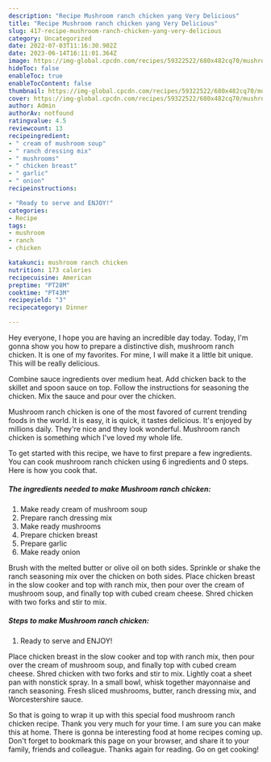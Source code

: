 ```yaml
---
description: "Recipe Mushroom ranch chicken yang Very Delicious"
title: "Recipe Mushroom ranch chicken yang Very Delicious"
slug: 417-recipe-mushroom-ranch-chicken-yang-very-delicious
category: Uncategorized
date: 2022-07-03T11:16:30.902Z
date: 2023-06-14T16:11:01.364Z
image: https://img-global.cpcdn.com/recipes/59322522/680x482cq70/mushroom-ranch-chicken-recipe-main-photo.jpg
hideToc: false
enableToc: true
enableTocContent: false
thumbnail: https://img-global.cpcdn.com/recipes/59322522/680x482cq70/mushroom-ranch-chicken-recipe-main-photo.jpg
cover: https://img-global.cpcdn.com/recipes/59322522/680x482cq70/mushroom-ranch-chicken-recipe-main-photo.jpg
author: Admin
authorAv: notfound
ratingvalue: 4.5
reviewcount: 13
recipeingredient:
- " cream of mushroom soup"
- " ranch dressing mix"
- " mushrooms"
- " chicken breast"
- " garlic"
- " onion"
recipeinstructions:

- "Ready to serve and ENJOY!"
categories:
- Recipe
tags:
- mushroom
- ranch
- chicken

katakunci: mushroom ranch chicken 
nutrition: 173 calories
recipecuisine: American
preptime: "PT28M"
cooktime: "PT43M"
recipeyield: "3"
recipecategory: Dinner

---
```



Hey everyone, I hope you are having an incredible day today. Today, I'm gonna show you how to prepare a distinctive dish, mushroom ranch chicken. It is one of my favorites. For mine, I will make it a little bit unique. This will be really delicious.

Combine sauce ingredients over medium heat. Add chicken back to the skillet and spoon sauce on top. Follow the instructions for seasoning the chicken. Mix the sauce and pour over the chicken.

Mushroom ranch chicken is one of the most favored of current trending foods in the world. It is easy, it is quick, it tastes delicious. It's enjoyed by millions daily. They're nice and they look wonderful. Mushroom ranch chicken is something which I've loved my whole life.


To get started with this recipe, we have to first prepare a few ingredients. You can cook mushroom ranch chicken using 6 ingredients and 0 steps. Here is how you cook that.

<!--inarticleads1-->

##### The ingredients needed to make Mushroom ranch chicken:

1. Make ready  cream of mushroom soup
1. Prepare  ranch dressing mix
1. Make ready  mushrooms
1. Prepare  chicken breast
1. Prepare  garlic
1. Make ready  onion


Brush with the melted butter or olive oil on both sides. Sprinkle or shake the ranch seasoning mix over the chicken on both sides. Place chicken breast in the slow cooker and top with ranch mix, then pour over the cream of mushroom soup, and finally top with cubed cream cheese. Shred chicken with two forks and stir to mix. 

<!--inarticleads2-->

##### Steps to make Mushroom ranch chicken:


1. Ready to serve and ENJOY!

Place chicken breast in the slow cooker and top with ranch mix, then pour over the cream of mushroom soup, and finally top with cubed cream cheese. Shred chicken with two forks and stir to mix. Lightly coat a sheet pan with nonstick spray. In a small bowl, whisk together mayonnaise and ranch seasoning. Fresh sliced mushrooms, butter, ranch dressing mix, and Worcestershire sauce. 

So that is going to wrap it up with this special food mushroom ranch chicken recipe. Thank you very much for your time. I am sure you can make this at home. There is gonna be interesting food at home recipes coming up. Don't forget to bookmark this page on your browser, and share it to your family, friends and colleague. Thanks again for reading. Go on get cooking!
